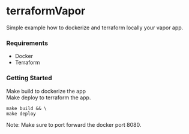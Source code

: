 # terraformVapor
Simple example how to dockerize and terraform locally your vapor app.

### Requirements
- Docker
- Terraform

### Getting Started
Make build to dockerize the app \
Make deploy to terraform the app. 

```shell
make build && \
make deploy
```

Note: Make sure to port forward the docker port 8080.